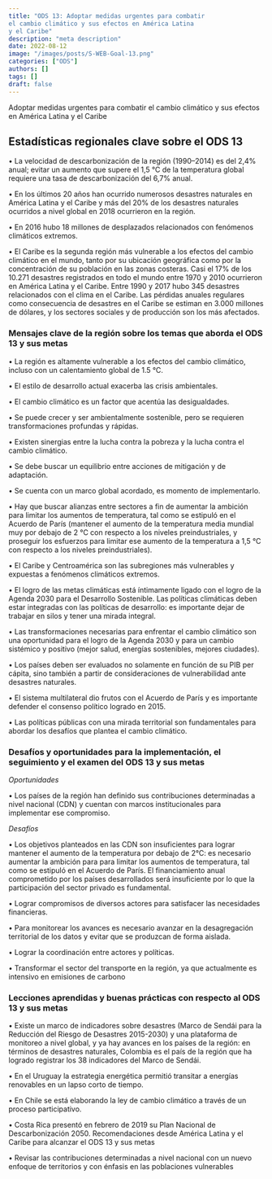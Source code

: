 ```yaml
---
title: "ODS 13: Adoptar medidas urgentes para combatir 
el cambio climático y sus efectos en América Latina 
y el Caribe"
description: "meta description"
date: 2022-08-12
image: "/images/posts/S-WEB-Goal-13.png"
categories: ["ODS"]
authors: []
tags: []
draft: false
---
```


Adoptar medidas urgentes para combatir
el cambio climático y sus efectos en América Latina
y el Caribe

## Estadísticas regionales clave sobre el ODS 13

• La velocidad de descarbonización de la región (1990–2014) es del 2,4% anual; evitar un aumento que supere
el 1,5 °C de la temperatura global requiere una tasa de descarbonización del 6,7% anual.

• En los últimos 20 años han ocurrido numerosos desastres naturales en América Latina y el Caribe y más
del 20% de los desastres naturales ocurridos a nivel global en 2018 ocurrieron en la región.

• En 2016 hubo 18 millones de desplazados relacionados con fenómenos climáticos extremos.

• El Caribe es la segunda región más vulnerable a los efectos del cambio climático en el mundo, tanto por
su ubicación geográfica como por la concentración de su población en las zonas costeras. Casi el 17%
de los 10.271 desastres registrados en todo el mundo entre 1970 y 2010 ocurrieron en América Latina
y el Caribe. Entre 1990 y 2017 hubo 345 desastres relacionados con el clima en el Caribe. Las pérdidas
anuales regulares como consecuencia de desastres en el Caribe se estiman en 3.000 millones de dólares,
y los sectores sociales y de producción son los más afectados.

### Mensajes clave de la región sobre los temas que aborda el ODS 13 y sus metas

• La región es altamente vulnerable a los efectos del cambio climático, incluso con un calentamiento global
de 1.5 °C.

• El estilo de desarrollo actual exacerba las crisis ambientales.

• El cambio climático es un factor que acentúa las desigualdades.

• Se puede crecer y ser ambientalmente sostenible, pero se requieren transformaciones profundas y rápidas.

• Existen sinergias entre la lucha contra la pobreza y la lucha contra el cambio climático.

• Se debe buscar un equilibrio entre acciones de mitigación y de adaptación.

• Se cuenta con un marco global acordado, es momento de implementarlo.

• Hay que buscar alianzas entre sectores a fin de aumentar la ambición para limitar los aumentos de
temperatura, tal como se estipuló en el Acuerdo de París (mantener el aumento de la temperatura media
mundial muy por debajo de 2 °C con respecto a los niveles preindustriales, y proseguir los esfuerzos para
limitar ese aumento de la temperatura a 1,5 °C con respecto a los niveles preindustriales).

• El Caribe y Centroamérica son las subregiones más vulnerables y expuestas a fenómenos climáticos extremos.

• El logro de las metas climáticas está íntimamente ligado con el logro de la Agenda 2030 para el Desarrollo
Sostenible. Las políticas climáticas deben estar integradas con las políticas de desarrollo: es importante
dejar de trabajar en silos y tener una mirada integral.

• Las transformaciones necesarias para enfrentar el cambio climático son una oportunidad para el logro de la
Agenda 2030 y para un cambio sistémico y positivo (mejor salud, energías sostenibles, mejores ciudades).

• Los países deben ser evaluados no solamente en función de su PIB per cápita, sino también a partir de
consideraciones de vulnerabilidad ante desastres naturales.

• El sistema multilateral dio frutos con el Acuerdo de París y es importante defender el consenso político
logrado en 2015.

• Las políticas públicas con una mirada territorial son fundamentales para abordar los desafíos que plantea el
cambio climático.

### Desafíos y oportunidades para la implementación, el seguimiento y el examen del ODS 13 y sus metas

_Oportunidades_

• Los países de la región han definido sus contribuciones determinadas a nivel nacional (CDN) y cuentan con
marcos institucionales para implementar ese compromiso.

_Desafíos_

• Los objetivos planteados en las CDN son insuficientes para lograr mantener el aumento de la temperatura
por debajo de 2°C: es necesario aumentar la ambición para para limitar los aumentos de temperatura, tal
como se estipuló en el Acuerdo de París. El financiamiento anual comprometido por los países desarrollados
será insuficiente por lo que la participación del sector privado es fundamental.

• Lograr compromisos de diversos actores para satisfacer las necesidades financieras.

• Para monitorear los avances es necesario avanzar en la desagregación territorial de los datos y evitar que se
produzcan de forma aislada.

• Lograr la coordinación entre actores y políticas.

• Transformar el sector del transporte en la región, ya que actualmente es intensivo en emisiones de
carbono

### Lecciones aprendidas y buenas prácticas con respecto al ODS 13 y sus metas

• Existe un marco de indicadores sobre desastres (Marco de Sendái para la Reducción del Riesgo de
Desastres 2015-2030) y una plataforma de monitoreo a nivel global, y ya hay avances en los países de la
región: en términos de desastres naturales, Colombia es el país de la región que ha logrado registrar los
38 indicadores del Marco de Sendái.

• En el Uruguay la estrategia energética permitió transitar a energías renovables en un lapso corto de
tiempo.

• En Chile se está elaborando la ley de cambio climático a través de un proceso participativo.

• Costa Rica presentó en febrero de 2019 su Plan Nacional de Descarbonización 2050.
Recomendaciones desde América Latina y el Caribe para alcanzar el ODS 13
y sus metas

• Revisar las contribuciones determinadas a nivel nacional con un nuevo enfoque de territorios y con
énfasis en las poblaciones vulnerables
